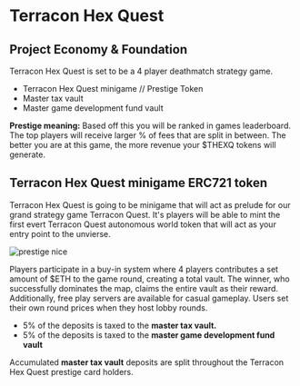 # Terracon Hex Quest

<h2>Project Economy & Foundation</h2>

Terracon Hex Quest is set to be a 4 player deathmatch strategy game.

<ul>
<li>Terracon Hex Quest minigame // Prestige Token</li>
<li>Master tax vault</li>
<li>Master game development fund vault</li>
</ul>

<b>Prestige meaning:</b> Based off this you will be ranked in games leaderboard. The top players will receive larger % of fees that are split in between. The better you are at this game, the more revenue your $THEXQ tokens will generate. 

<h2>Terracon Hex Quest minigame ERC721 token</h1>

Terracon Hex Quest is going to be minigame that will act as prelude for our grand strategy game Terracon Quest. It's players will be able to mint the first evert Terracon Quest autonomous world token that will act as your entry point to the unvierse.

![prestige nice](https://github.com/Agathonas/terracon-hex-quest/assets/158577277/712d93b6-1a51-4e29-8f84-746e7368a012)

Players participate in a buy-in system where 4 players contributes a set amount of $ETH to the game round, creating a total vault. The winner, who successfully dominates the map, claims the entire vault as their reward. Additionally, free play servers are available for casual gameplay. Users set their own round prices when they host lobby rounds.

<ul>
<li>5% of the deposits is taxed to the <b>master tax vault.</b></li>
<li>5% of the deposits is taxed to the <b>master game development fund vault</b></li>
</ul>

Accumulated <b>master tax vault</b> deposits are split throughout the Terracon Hex Quest prestige card holders.
